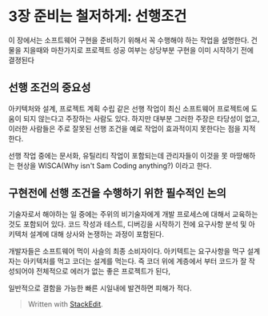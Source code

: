 # 3장 준비는 철저하게: 선행조건

이 장에서는 소프트웨어 구현을 준비하기 위해서 꼭 수행해야 하는 작업을 설명한다. 건물을 지을때와 마찬가지로 프로젝트 성공 여부는 상당부분 구현을 이미 시작하기 전에 결졍된다 

## 선행 조건의 중요성

아키텍처와 설계, 프로젝트 계획 수립 같은 선행 작업이 최신 소프트웨어 프로젝트에 도움이 되지 않는다고 주장하는 사람도 있다. 하지만 대부분 그러한 주장은 타당성이 없고, 이러한 사람들은 주로 잘못된 선행 조건을 예로 작업이 효과적이지 못한다는 점을 지적한다. 

선행 작업 중에는 문서화, 유틸리티 작업이 포함되는데 관리자들이 이것을 못 마땅해하는 현상을 WISCA(Why isn't Sam Coding anything?) 이라고 한다. 

## 구현전에 선행 조건을 수행하기 위한 필수적인 논의

기술자로서 해야하는 일 중에는 주위의 비기술자에게 개발 프로세스에 대해서 교육하는 것도 포함되어 있다. 코드 작성과 테스트, 디버깅을 시작하기 전에 요구사항 분석 및 아키텍처 설계에 대해 상사와 논쟁하는 과정이 포함된다. 

개발자들은 소프트웨어 먹이 사슬의 최종 소비자이다. 아키텍트는 요구사항을 먹구 설계자는 아키텍처를 먹고 코더는 설계를 먹는다. 즉 코더 위에 계층에서 부터 코드가 잘 작성되어야 전체적으로 에러가 없는 좋은 프로젝트가 된다, 

일반적으로 결함을 가능한 빠른 시일내에 발견하면 피해가 적다. 

> Written with [StackEdit](https://stackedit.io/).
<!--stackedit_data:
eyJoaXN0b3J5IjpbMTE3NTA1NTA2Miw5MDAxMjEzMjksNzQ1Nz
ExMDQ5LDk3NzE0ODQ1MCwxMjkzMzY5MTQ1LDMyNjMzMzAxOCwt
MTUyNDM5ODIwXX0=
-->
